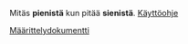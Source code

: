 Mitäs **pienistä** kun pitää **sienistä**.
[Käyttöohje](https://github.com/Nabscina/otm2016/blob/master/dokumentointi/kaytto-ohje.md)

[Määrittelydokumentti](https://github.com/Nabscina/otm2016/blob/master/dokumentointi/maarittelydokumentti.md)
